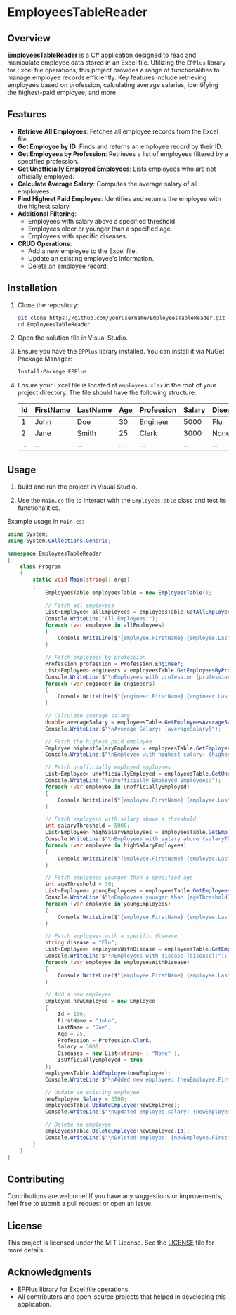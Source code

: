 # EmployeesTableReader

## Overview

**EmployeesTableReader** is a C# application designed to read and manipulate employee data stored in an Excel file. Utilizing the `EPPlus` library for Excel file operations, this project provides a range of functionalities to manage employee records efficiently. Key features include retrieving employees based on profession, calculating average salaries, identifying the highest-paid employee, and more.

## Features

- **Retrieve All Employees**: Fetches all employee records from the Excel file.
- **Get Employee by ID**: Finds and returns an employee record by their ID.
- **Get Employees by Profession**: Retrieves a list of employees filtered by a specified profession.
- **Get Unofficially Employed Employees**: Lists employees who are not officially employed.
- **Calculate Average Salary**: Computes the average salary of all employees.
- **Find Highest Paid Employee**: Identifies and returns the employee with the highest salary.
- **Additional Filtering**:
  - Employees with salary above a specified threshold.
  - Employees older or younger than a specified age.
  - Employees with specific diseases.
- **CRUD Operations**:
  - Add a new employee to the Excel file.
  - Update an existing employee's information.
  - Delete an employee record.

## Installation

1. Clone the repository:
   ```sh
   git clone https://github.com/yourusername/EmployeesTableReader.git
   cd EmployeesTableReader
   ```
2. Open the solution file in Visual Studio.

3. Ensure you have the `EPPlus` library installed. You can install it via NuGet Package Manager:
   ```sh
   Install-Package EPPlus
   ```

4. Ensure your Excel file is located at `employees.xlsx` in the root of your project directory. The file should have the following structure:

   | Id | FirstName | LastName | Age | Profession | Salary | Diseases | IsOfficiallyEmployed |
   |----|-----------|----------|-----|------------|--------|----------|---------------------|
   | 1  | John      | Doe      | 30  | Engineer   | 5000   | Flu      | Yes                 |
   | 2  | Jane      | Smith    | 25  | Clerk      | 3000   | None     | No                  |
   | ...| ...       | ...      | ... | ...        | ...    | ...      | ...                 |

## Usage

1. Build and run the project in Visual Studio.

2. Use the `Main.cs` file to interact with the `EmployeesTable` class and test its functionalities.

Example usage in `Main.cs`:

```csharp
using System;
using System.Collections.Generic;

namespace EmployeesTableReader
{
    class Program
    {
        static void Main(string[] args)
        {
            EmployeesTable employeesTable = new EmployeesTable();

            // Fetch all employees
            List<Employee> allEmployees = employeesTable.GetAllEmployees();
            Console.WriteLine("All Employees:");
            foreach (var employee in allEmployees)
            {
                Console.WriteLine($"{employee.FirstName} {employee.LastName}, Profession: {employee.Profession}, Salary: {employee.Salary}");
            }

            // Fetch employees by profession
            Profession profession = Profession.Engineer;
            List<Employee> engineers = employeesTable.GetEmployeesByProfession(profession);
            Console.WriteLine($"\nEmployees with profession {profession}:");
            foreach (var engineer in engineers)
            {
                Console.WriteLine($"{engineer.FirstName} {engineer.LastName}, Salary: {engineer.Salary}");
            }

            // Calculate average salary
            double averageSalary = employeesTable.GetEmployeesAverageSalary();
            Console.WriteLine($"\nAverage Salary: {averageSalary}");

            // Fetch the highest paid employee
            Employee highestSalaryEmployee = employeesTable.GetEmployeeWithHighestSalary();
            Console.WriteLine($"\nEmployee with highest salary: {highestSalaryEmployee.FirstName} {highestSalaryEmployee.LastName}, Salary: {highestSalaryEmployee.Salary}");

            // Fetch unofficially employed employees
            List<Employee> unofficiallyEmployed = employeesTable.GetUnofficiallyEmployed();
            Console.WriteLine("\nUnofficially Employed Employees:");
            foreach (var employee in unofficiallyEmployed)
            {
                Console.WriteLine($"{employee.FirstName} {employee.LastName}");
            }

            // Fetch employees with salary above a threshold
            int salaryThreshold = 5000;
            List<Employee> highSalaryEmployees = employeesTable.GetEmployeesWithSalaryAbove(salaryThreshold);
            Console.WriteLine($"\nEmployees with salary above {salaryThreshold}:");
            foreach (var employee in highSalaryEmployees)
            {
                Console.WriteLine($"{employee.FirstName} {employee.LastName}, Salary: {employee.Salary}");
            }

            // Fetch employees younger than a specified age
            int ageThreshold = 30;
            List<Employee> youngEmployees = employeesTable.GetEmployeesByAge(ageThreshold, false);
            Console.WriteLine($"\nEmployees younger than {ageThreshold}:");
            foreach (var employee in youngEmployees)
            {
                Console.WriteLine($"{employee.FirstName} {employee.LastName}, Age: {employee.Age}");
            }

            // Fetch employees with a specific disease
            string disease = "Flu";
            List<Employee> employeesWithDisease = employeesTable.GetEmployeesByDisease(disease);
            Console.WriteLine($"\nEmployees with disease {disease}:");
            foreach (var employee in employeesWithDisease)
            {
                Console.WriteLine($"{employee.FirstName} {employee.LastName}, Diseases: {string.Join(", ", employee.Diseases)}");
            }

            // Add a new employee
            Employee newEmployee = new Employee
            {
                Id = 100,
                FirstName = "John",
                LastName = "Doe",
                Age = 25,
                Profession = Profession.Clerk,
                Salary = 3000,
                Diseases = new List<string> { "None" },
                IsOfficiallyEmployed = true
            };
            employeesTable.AddEmployee(newEmployee);
            Console.WriteLine($"\nAdded new employee: {newEmployee.FirstName} {newEmployee.LastName}");

            // Update an existing employee
            newEmployee.Salary = 3500;
            employeesTable.UpdateEmployee(newEmployee);
            Console.WriteLine($"\nUpdated employee salary: {newEmployee.FirstName} {newEmployee.LastName}, New Salary: {newEmployee.Salary}");

            // Delete an employee
            employeesTable.DeleteEmployee(newEmployee.Id);
            Console.WriteLine($"\nDeleted employee: {newEmployee.FirstName} {newEmployee.LastName}");
        }
    }
}
```

## Contributing

Contributions are welcome! If you have any suggestions or improvements, feel free to submit a pull request or open an issue.

## License

This project is licensed under the MIT License. See the [LICENSE](LICENSE) file for more details.

## Acknowledgments

- [EPPlus](https://github.com/EPPlusSoftware/EPPlus) library for Excel file operations.
- All contributors and open-source projects that helped in developing this application.


